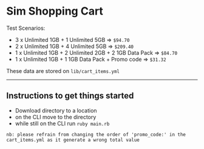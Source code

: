 # Sim Shopping Cart

Test Scenarios:

* 3 x Unlimited 1GB + 1 Unlimited 5GB => `$94.70`
* 2 x Unlimited 1GB + 4 Unlimited 5GB => `$209.40`
* 1 x Unlimited 1GB + 2 Unlimited 2GB + 2 1GB Data Pack => `$84.70`
* 1 x Unlimited 1GB + 1 1GB Data Pack + Promo code => `$31.32`

These data are stored on `lib/cart_items.yml`

***

## Instructions to get things started

* Download directory to a location
* on the CLI move to the directory
* while still on the CLI run `ruby main.rb`

`nb: please refrain from changing the order of 'promo_code:' in the cart_items.yml as it generate a wrong total value`
